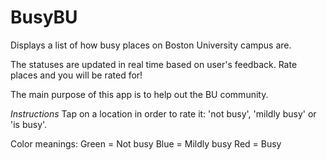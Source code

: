 BusyBU
======

Displays a list of how busy places on Boston University campus are.

The statuses are updated in real time based on user's feedback.
Rate places and you will be rated for!

The main purpose of this app is to help out the BU community.


*Instructions*
Tap on a location in order to rate it: 'not busy', 'mildly busy' or 'is busy'.

Color meanings:
Green = Not busy
Blue = Mildly busy
Red = Busy
